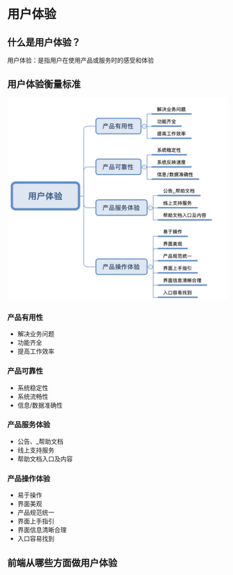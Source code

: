 # 用户体验

## 什么是用户体验？

用户体验：是指用户在使用产品或服务时的感受和体验

## 用户体验衡量标准

<img src='./用户体验衡量标准.jpg' alt="用户体验衡量标准" width="700">

### 产品有用性

- 解决业务问题
- 功能齐全
- 提高工作效率

### 产品可靠性

- 系统稳定性
- 系统流畅性
- 信息/数据准确性

### 产品服务体验

- 公告、\_帮助文档
- 线上支持服务
- 帮助文档入口及内容

### 产品操作体验

- 易于操作
- 界面美观
- 产品规范统一
- 界面上手指引
- 界面信息清晰合理
- 入口容易找到

## 前端从哪些方面做用户体验
